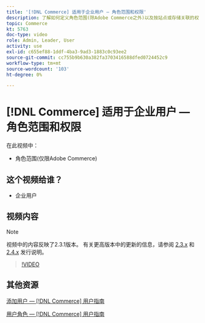```yaml
---
title: '[!DNL Commerce] 适用于企业用户 — 角色范围和权限'
description: 了解如何定义角色范围(除Adobe Commerce之外)以及按站点或存储关联的权限。
topic: Commerce
kt: 5763
doc-type: video
role: Admin, Leader, User
activity: use
exl-id: c655ef88-1ddf-4ba3-9ad3-1883c0c93ee2
source-git-commit: cc755b9b630a382fa3703416588dfed0724452c9
workflow-type: tm+mt
source-wordcount: '103'
ht-degree: 0%

---
```


# [!DNL Commerce] 适用于企业用户 — 角色范围和权限

在此视频中：

- 角色范围(仅限Adobe Commerce)

## 这个视频给谁？

- 企业用户

## 视频内容

>[!NOTE]
>
>视频中的内容反映了2.3.1版本。 有关更高版本中的更新的信息，请参阅 [ 2.3.x](https://devdocs.magento.com/guides/v2.3/release-notes/bk-release-notes.html) 和 [2.4.x](https://devdocs.magento.com/guides/v2.4/release-notes/bk-release-notes.html) 发行说明。

>[!VIDEO](https://video.tv.adobe.com/v/35948?quality=12&learn=on)

## 其他资源

[添加用户 —  [!DNL Commerce] 用户指南](https://docs.magento.com/user-guide/system/permissions-users-all.html)

[用户角色 —  [!DNL Commerce] 用户指南](https://docs.magento.com/user-guide/system/permissions-user-roles.html)
